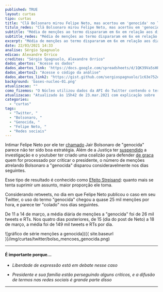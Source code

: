 ```yaml
---
published: TRUE
layout: curtas
tipo: curtas
title: "Clã Bolsonaro mirou Felipe Neto, mas acertou em 'genocida' no Twitter"
titulo_redes: "Clã Bolsonaro mirou Felipe Neto, mas acertou em 'genocida' no Twitter"
subtitle: "Média de menções ao termo dispararam em 6x em relação aos dias anteriores"
subtitle_redes: "Média de menções ao termo dispararam em 6x em relação aos dias anteriores"
excerpt: "Média de menções ao termo dispararam em 6x em relação aos dias anteriores"
date: 22/03/2021 14:33
analise: Sérgio Spagnuolo
edicao: Alexandre Orrico
creditos: "Sérgio Spagnuolo, Alexandre Orrico"
dados_abertos: "Acesse os dados"
dados_abertos_link: 'https://docs.google.com/spreadsheets/d/1QK39Va5sHPc-6eprVB0fqrO3CZ5AD_Zoj3vFGXy-2g0/edit?usp=sharing'
dados_abertos2: "Acesse o código da análise"
dados_abertos_link2: "https://gist.github.com/sergiospagnuolo/1c63e752ee8bdac1cdb8a7a307761316"
background: 'bases-nucleo-01.png'
atualizacao: ""
como_fizemos: "O Núcleo utilizou dados da API do Twitter contendo o termo 'genocida' em tweets e retweets em português, de 11 a 21 de março."
atualizacao: "Atualizado às 15h42 de 23.mar.2021 com explicação sobre 'Efeito Streisand', no segundo parágrafo (obrigado comunidade do Núcleo do Twitter)."
categories:
  - "curtas"
tags:
  - "Twitter, "
  - "Bolsonaro, "
  - "Genocida, "
  - "Felipe Neto, "
  - "Redes sociais"
---
```


Intimar Felipe Neto por ele ter [chamado](https://twitter.com/felipeneto/status/1371635310526746625) Jair Bolsonaro de "genocida" parece não ter sido boa estratégia. Além de a Justiça ter [suspendido](https://www.dw.com/pt-br/justi%C3%A7a-suspende-investiga%C3%A7%C3%A3o-de-felipe-neto-por-fala-contra-bolsonaro/a-56920359) a investigação e o youtuber ter criado uma coalizão para defender [de graça](https://www1.folha.uol.com.br/colunas/monicabergamo/2021/03/felipe-neto-ja-tem-apoio-de-80-advogados-para-frente-cala-a-boca-ja-morreu.shtml) quem for processado por criticar o presidente, o número de menções atrelando Bolsonaro a "genocida" disparou consideravelmente nos dias seguintes.

Esse tipo de resultado é conhecido como [Efeito Streisand](https://www.uol.com.br/tilt/videos/2020/01/28/fake-em-nois-elvis-e-efeito-streisand-04024C993860D4B96326.htm): quanto mais se tenta suprimir um assunto, maior proporção ele toma.

Considerando retweets, no dia em que Felipe Neto publicou o caso em seu Twitter, o uso do termo "genocida" chegou a quase 25 mil menções por hora, e parece ter "colado" nos dias seguintes.

De 11 a 14 de março, a média diária de menções a "genocida" foi de 26 mil tweets e RTs. Nos quatro dias posteriores, de 15 (dia do post de Neto) a 18 de março, a média foi de 149 mil tweets e RTs por dia.  

![gráfico de série menções a genocida]({{ site.baseurl }}/img/curtas/twitter/bolso_mencoes_genocida.png)

---

#### É importante porque...

- *Liberdade de expressão está em debate nesse caso*

- *Presidente e sua família estão perseguindo alguns críticos, e a difusão de termos nas redes sociais é grande parte disso*

---
